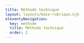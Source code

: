 ```yaml
---
title: Méthode technique
layout: layouts/base-rubrique.njk
eleventyNavigation:
  key: methode
  title: Méthode technique
  order: 2
---
```




